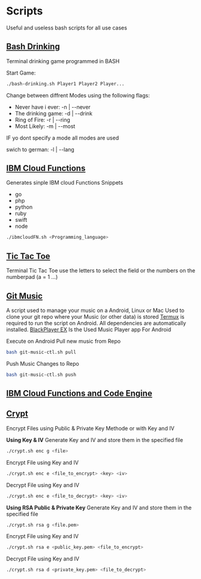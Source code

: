 # Scripts
Useful  and  useless bash scripts for all use cases 

## [Bash Drinking](bash-drinking.sh)
Terminal drinking game programmed in BASH

Start Game:
```bash
./bash-drinking.sh Player1 Player2 Player...
```

Change between diffrent Modes using the following flags:
- Never have i ever: -n | --never
- The drinking game: -d | --drink
- Ring of Fire: -r | --ring
- Most Likely: -m | --most

IF yo dont specify a mode all modes are used

swich to german: -l | --lang

## [IBM Cloud Functions](ibmcloudFN.sh)
Generates sinple IBM cloud Functions Snippets
- go
- php
- python
- ruby
- swift
- node
```bash
./ibmcloudFN.sh <Programming_language>
```

## [Tic Tac Toe](tic-tac-toe.sh)
Terminal Tic Tac Toe
use the letters to select the field or the numbers on the numberpad (a = 1 ...)

## [Git Music](git-music-ctl.sh)
A script used to manage your music on a Android, Linux or Mac
Used to clone your git repo where your Music (or other data) is stored
[Termux](https://play.google.com/store/apps/details?id=com.termux) is required to run the script on Android. All dependencies are automatically installed.
[BlackPlayer EX](https://play.google.com/store/apps/details?id=com.kodarkooperativet.blackplayerex&hl=en&gl=US) Is the Used Music Player app For Android

Execute on Android
Pull new music from Repo
```bash
bash git-music-ctl.sh pull
```
Push Music Changes to Repo
```bash
bash git-music-ctl.sh push
```
## [IBM Cloud Functions and Code Engine](IBM-FN-CE/README.md)
 
## [Crypt](crypt.sh)
Encrypt Files using Public & Private Key Methode or with Key and IV

**Using Key & IV**
Generate Key and IV and store them in the specified file
```bash
./crypt.sh enc g <file>
```
Encrypt File using Key and IV
```bash
./crypt.sh enc e <file_to_encrypt> <key> <iv>
```
Decrypt File using Key and IV
```bash
./crypt.sh enc e <file_to_decrypt> <key> <iv>
```
**Using RSA Public & Private Key**
Generate Key and IV and store them in the specified file
```bash
./crypt.sh rsa g <file.pem>
```
Encrypt File using Key and IV
```bash
./crypt.sh rsa e <public_key.pem> <file_to_encrypt> 
```
Decrypt File using Key and IV
```bash
./crypt.sh rsa d <private_key.pem> <file_to_decrypt>
```